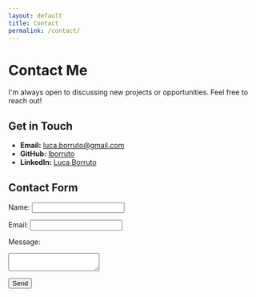```yaml
---
layout: default
title: Contact
permalink: /contact/
---
```


# Contact Me

I'm always open to discussing new projects or opportunities. Feel free to reach out!

## Get in Touch

- **Email:** [luca.borruto@gmail.com](mailto:luca.borruto@gmail.com)
- **GitHub:** [lborruto](https://github.com/lborruto)
- **LinkedIn:** [Luca Borruto](https://www.linkedin.com/in/lborruto/)

## Contact Form

<form action="https://formspree.io/f/your-form-id" method="POST">
  <label for="name">Name:</label>
  <input type="text" id="name" name="name" required>

  <label for="email">Email:</label>
  <input type="email" id="email" name="_replyto" required>

  <label for="message">Message:</label>
  <textarea id="message" name="message" required></textarea>

  <button type="submit">Send</button>
</form>